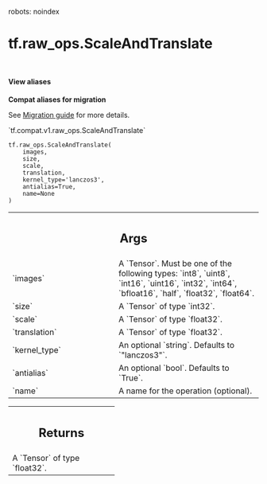 robots: noindex

# tf.raw_ops.ScaleAndTranslate

<!-- Insert buttons and diff -->

<table class="tfo-notebook-buttons tfo-api nocontent" align="left">

</table>






<section class="expandable">
  <h4 class="showalways">View aliases</h4>
  <p>
<b>Compat aliases for migration</b>
<p>See
<a href="https://www.tensorflow.org/guide/migrate">Migration guide</a> for
more details.</p>
<p>`tf.compat.v1.raw_ops.ScaleAndTranslate`</p>
</p>
</section>

<pre class="devsite-click-to-copy prettyprint lang-py tfo-signature-link">
<code>tf.raw_ops.ScaleAndTranslate(
    images,
    size,
    scale,
    translation,
    kernel_type=&#x27;lanczos3&#x27;,
    antialias=True,
    name=None
)
</code></pre>



<!-- Placeholder for "Used in" -->


<!-- Tabular view -->
 <table class="responsive fixed orange">
<colgroup><col width="214px"><col></colgroup>
<tr><th colspan="2"><h2 class="add-link">Args</h2></th></tr>

<tr>
<td>
`images`<a id="images"></a>
</td>
<td>
A `Tensor`. Must be one of the following types: `int8`, `uint8`, `int16`, `uint16`, `int32`, `int64`, `bfloat16`, `half`, `float32`, `float64`.
</td>
</tr><tr>
<td>
`size`<a id="size"></a>
</td>
<td>
A `Tensor` of type `int32`.
</td>
</tr><tr>
<td>
`scale`<a id="scale"></a>
</td>
<td>
A `Tensor` of type `float32`.
</td>
</tr><tr>
<td>
`translation`<a id="translation"></a>
</td>
<td>
A `Tensor` of type `float32`.
</td>
</tr><tr>
<td>
`kernel_type`<a id="kernel_type"></a>
</td>
<td>
An optional `string`. Defaults to `"lanczos3"`.
</td>
</tr><tr>
<td>
`antialias`<a id="antialias"></a>
</td>
<td>
An optional `bool`. Defaults to `True`.
</td>
</tr><tr>
<td>
`name`<a id="name"></a>
</td>
<td>
A name for the operation (optional).
</td>
</tr>
</table>



<!-- Tabular view -->
 <table class="responsive fixed orange">
<colgroup><col width="214px"><col></colgroup>
<tr><th colspan="2"><h2 class="add-link">Returns</h2></th></tr>
<tr class="alt">
<td colspan="2">
A `Tensor` of type `float32`.
</td>
</tr>

</table>

